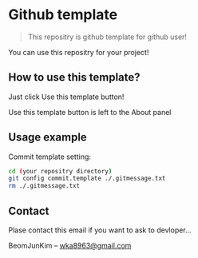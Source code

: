 # Github template
> This repositry is github template for github user!

You can use this repositry for your project!

## How to use this template?

Just click Use this template button!

Use this template button is left to the About panel

## Usage example

Commit template setting:

```sh
cd (your repositry directory)
git config commit.template ./.gitmessage.txt
rm ./.gitmessage.txt
```

## Contact

Plase contact this email if you want to ask to devloper...

BeomJunKim – wka8963@gmail.com
